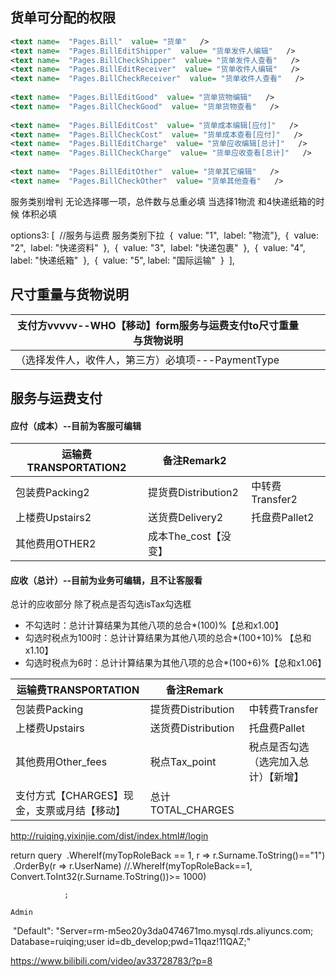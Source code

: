 ## 货单可分配的权限

```xml
<text name=  "Pages.Bill"  value= "货单"   />
<text name=  "Pages.BillEditShipper"  value= "货单发件人编辑"   />
<text name=  "Pages.BillCheckShipper"  value= "货单发件人查看"   />
<text name=  "Pages.BillEditReceiver"  value= "货单收件人编辑"   />
<text name=  "Pages.BillCheckReceiver"  value= "货单收件人查看"   />
​    
<text name=  "Pages.BillEditGood"  value= "货单货物编辑"   />
<text name=  "Pages.BillCheckGood"  value= "货单货物查看"   />
​    
<text name=  "Pages.BillEditCost"  value= "货单成本编辑[应付]"   />
<text name=  "Pages.BillCheckCost"  value= "货单成本查看[应付]"   />
<text name=  "Pages.BillEditCharge"  value= "货单应收编辑[总计]"   />
<text name=  "Pages.BillCheckCharge"  value= "货单应收查看[总计]"   />
​    
<text name=  "Pages.BillEditOther"  value= "货单其它编辑"   />
<text name=  "Pages.BillCheckOther"  value= "货单其他查看"   />


```

服务类别增判
无论选择哪一项，总件数与总重必填
当选择1物流  和4快递纸箱的时候  体积必填


 options3: [
​        //服务与运费 服务类别下拉
​        {
​          value: "1",
​          label: "物流"
​        },
​        {
​          value: "2",
​          label: "快递资料"
​        },
​        {
​          value: "3",
​          label: "快递包裹"
​        },
​		{
​          value: "4",
​          label: "快递纸箱"
​        },
​        {
​          value: "5",
​          label: "国际运输"
​        }
​      ],


## 尺寸重量与货物说明



| 支付方vvvvv--WHO【移动】form服务与运费支付to尺寸重量与货物说明 |  |   |
| ------ | -------- | ---- |
| （选择发件人，收件人，第三方）必填项---PaymentType |          |      |

## 服务与运费支付



####  应付（成本）--目前为客服可编辑

| 运输费TRANSPORTATION2 | 备注Remark2 |           |
| ------ | ---- | ---- |
| 包装费Packing2 | 提货费Distribution2 | 中转费Transfer2 |
| 上楼费Upstairs2 | 送货费Delivery2 | 托盘费Pallet2 |
| 其他费用OTHER2 | 成本The_cost【没变】 |      |

####  应收（总计）--目前为业务可编辑，且不让客服看

总计的应收部分  除了税点是否勾选isTax勾选框

- 不勾选时：总计计算结果为其他八项的总合*(100)%【总和x1.00】
- 勾选时税点为100时：总计计算结果为其他八项的总合*(100+10)%  【总和x1.10】
- 勾选时税点为6时：总计计算结果为其他八项的总合*(100+6)%【总和x1.06】

| 运输费TRANSPORTATION | 备注Remark |           |
| ------ | ---- | ---- |
| 包装费Packing | 提货费Distribution | 中转费Transfer |
| 上楼费Upstairs | 送货费Distribution | 托盘费Pallet |
| 其他费用Other_fees | 税点Tax_point | 税点是否勾选（选完加入总计）【新增】 |
| 支付方式【CHARGES】现金，支票或月结【移动】 | 总计TOTAL_CHARGES | |



http://ruiqing.yixinjie.com/dist/index.html#/login



  return query 
​                .WhereIf(myTopRoleBack == 1, r => r.Surname.ToString()=="1")
​                .OrderBy(r => r.UserName)
​                //.WhereIf(myTopRoleBack==1, Convert.ToInt32(r.Surname.ToString())>= 1000) 

                ;



```
Admin
```

​    "Default": "Server=rm-m5eo20y3da0474671mo.mysql.rds.aliyuncs.com; Database=ruiqing;user id=db_develop;pwd=11qaz!11QAZ;"





https://www.bilibili.com/video/av33728783/?p=8